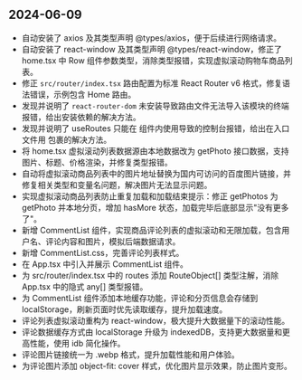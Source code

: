 ## 2024-06-09
- 自动安装了 axios 及其类型声明 @types/axios，便于后续进行网络请求。
- 自动安装了 react-window 及其类型声明 @types/react-window，修正了 home.tsx 中 Row 组件参数类型，消除类型报错，实现虚拟滚动购物车商品列表。
- 修正 `src/router/index.tsx` 路由配置为标准 React Router v6 格式，修复语法错误，示例包含 Home 路由。
- 发现并说明了 `react-router-dom` 未安装导致路由文件无法导入该模块的终端报错，给出安装依赖的解决方法。
- 发现并说明了 useRoutes 只能在 <Router> 组件内使用导致的控制台报错，给出在入口文件用 <BrowserRouter> 包裹的解决方法。
- 将 home.tsx 虚拟滚动列表数据源由本地数据改为 getPhoto 接口数据，支持图片、标题、价格渲染，并修复类型报错。
- 自动将虚拟滚动商品列表中的图片地址替换为国内可访问的百度图片链接，并修复相关类型和变量名问题，解决图片无法显示问题。
- 实现虚拟滚动商品列表防止重复加载和加载结束提示：修正 getPhotos 为 getPhoto 并本地分页，增加 hasMore 状态，加载完毕后底部显示"没有更多了"。
- 新增 CommentList 组件，实现商品评论列表的虚拟滚动和无限加载，包含用户名、评论内容和图片，模拟后端数据请求。
- 新增 CommentList.css，完善评论列表样式。
- 在 App.tsx 中引入并展示 CommentList 组件。
- 为 src/router/index.tsx 中的 routes 添加 RouteObject[] 类型注解，消除 App.tsx 中的隐式 any[] 类型报错。
- 为 CommentList 组件添加本地缓存功能，评论和分页信息会存储到 localStorage，刷新页面时优先读取缓存，提升加载速度。
- 评论列表虚拟滚动重构为 react-window，极大提升大数据量下的滚动性能。
- 评论数据缓存方式由 localStorage 升级为 indexedDB，支持更大数据量和更高性能，使用 idb 简化操作。
- 评论图片链接统一为 .webp 格式，提升加载性能和用户体验。
- 为评论图片添加 object-fit: cover 样式，优化图片显示效果，防止图片变形。 